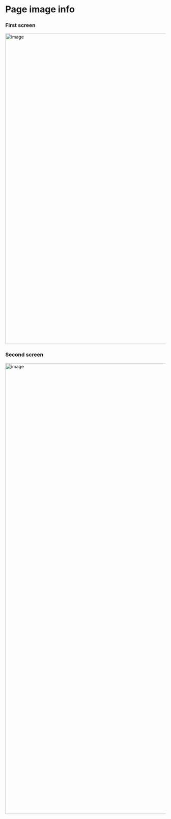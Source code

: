 # Page image info

### First screen
<img width="977" alt="image" src="https://user-images.githubusercontent.com/24500560/179740949-608547ac-cd0a-4f66-b354-8800ea59d144.png">

### Second screen
<img width="1418" alt="image" src="https://user-images.githubusercontent.com/24500560/179741039-e873946a-2218-4449-9460-aaa715919b51.png">

